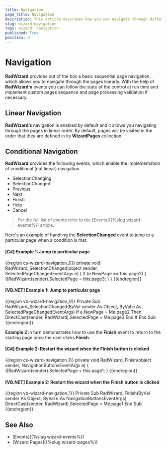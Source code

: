 ```yaml
---
title: Navigation
page_title: Navigation
description: This article describes how you can navigate through different pages of RadWizard control.
slug: wizard-navigation
tags: wizard, navigation
published: True
position: 0
---
```


# Navigation

__RadWizard__ provides out of the box a basic sequential page navigation, which allows you to navigate through the pages linearly. With the help of __RadWizard's__ events you can follow the state of the control at run time and implement custom pages sequence and page processing validation if necessary.

## Linear Navigation 

__RadWizard’s__ navigation is enabled by default and it allows you navigating through the pages in linear order. By default, pages will be visited in the order that they are defined in its __WizardPages__ collection.	

## Conditional Navigation ##

__RadWizard__ provides the following events, which enable the implementation of conditional (not linear) navigation.

* SelectionChanging
* SelectionChanged
* Previous
* Next
* Finish 
* Help 
* Cancel

>For the full list of events refer to the [Events]({%slug wizard-events%}) article.

Here's an example of handling the **SelectionChanged** event to jump to a particular page when a condition is met.

#### __[C#] Example 1: Jump to particular page__

{{region cs-wizard-navigation_0}}
    private void RadWizard_SelectionChanged(object sender, SelectedPageChangedEventArgs e)
    {
        if (e.NewPage == this.page2)
        {
            ((RadWizard)sender).SelectedPage = this.page3;
        }
    }
{{endregion}}

#### __[VB.NET] Example 1: Jump to particular page__

{{region vb-wizard-navigation_0}}
	Private Sub RadWizard_SelectionChanged(ByVal sender As Object, ByVal e As SelectedPageChangedEventArgs)
		If e.NewPage = Me.page2 Then
			DirectCast(sender, RadWizard).SelectedPage = Me.page3
		End If
	End Sub
{{endregion}}

**Example 2** in turn demonstrates how to use the **Finish** event to return to the starting page once the user clicks **Finish**.

#### __[C#] Example 2: Restart the wizard when the Finish button is clicked__

{{region cs-wizard-navigation_1}}
    private void RadWizard_Finish(object sender, NavigationButtonsEventArgs e)
    {
        ((RadWizard)sender).SelectedPage = this.page1;
    }
{{endregion}}

#### __[VB.NET] Example 2: Restart the wizard when the Finish button is clicked__

{{region vb-wizard-navigation_1}}
	Private Sub RadWizard_Finish(ByVal sender As Object, ByVal e As NavigationButtonsEventArgs)
		DirectCast(sender, RadWizard).SelectedPage = Me.page1
	End Sub
{{endregion}}

## See Also

* [Events]({%slug wizard-events%})
* [Wizard Pages]({%slug wizard-pages%})
